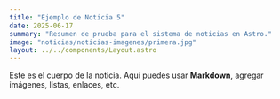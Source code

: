 ```yaml
---
title: "Ejemplo de Noticia 5"
date: 2025-06-17
summary: "Resumen de prueba para el sistema de noticias en Astro."
image: "noticias/noticias-imagenes/primera.jpg" 
layout: ../../components/Layout.astro
---
```


Este es el cuerpo de la noticia. Aquí puedes usar **Markdown**, agregar imágenes, listas, enlaces, etc.
